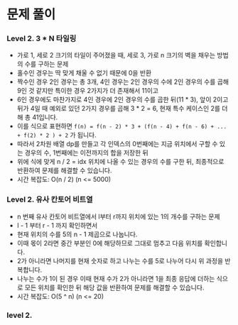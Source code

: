 # 문제 풀이

### Level 2. 3 * N 타일링
- 가로 1, 세로 2 크기의 타일이 주어졌을 때, 세로 3, 가로 n 크기의 벽을 채우는 방법의 수를 구하는 문제
- 홀수인 경우는 딱 맞게 채울 수 없기 때문에 0을 반환
- 짝수인 경우 2인 경우는 총 3개, 4인 경우는 2인 경우의 수에 2인 경우의 수를 곱해 9인 것 같지만 특이한 경우 2가지가 더 존재해서 11이고
- 6인 경우에도 마찬가지로 4인 경우에 2인 경우의 수를 곱한 뒤(11 * 3), 앞이 2이고 뒤가 4일 때 예외로 있던 2가지 경우를 곱해 3 * 2 = 6, 현재 특수 케이스인 2를 더해 총 41입니다.
- 이를 식으로 표현하면 ```f(n) = f(n - 2) * 3 + (f(n - 4) + f(n - 6) + ... + f(2) * 2 ) + 2``` 가 됩니다.
- 따라서 2차원 배열 dp를 만들고 각 인덱스의 0번째에는 지금 위치에서 구할 수 있는 경우의 수, 1번째에는 이전까지의 합을 저장한 뒤
- 위에 식에 맞게 n / 2 = idx 위치에 나올 수 있는 경우의 수를 구한 뒤, 최종적으로 반환하여 문제를 해결할 수 있습니다.
- 시간 복잡도: O(n / 2) (n <= 5000)

### Level 2. 유사 칸토어 비트열
- n 번째 유사 칸토어 비트열에서 l부터 r까지 위치에 있는 1의 개수를 구하는 문제
- l - 1 부터 r - 1 까지 확인하면서
- 현재 위치의 수를 5의 n - 1 제곱으로 나눕니다.
- 이때 몫이 2라면 중간 부분인 0에 해당하므로 그대로 멈추고 다음 위치를 확인합니다.
- 2가 아니라면 나머지를 현재 숫자로 하고 나누는 수를 5로 나누어 다시 위 과정을 반복합니다.
- 나누는 수가 1이 된 경우 이때 현재 수가 2가 아니라면 1을 최종 응답에 더하는 식으로 모든 위치를 확인한 뒤 해당 값을 반환하여 문제를 해결할 수 있습니다.
- 시간 복잡도: O(5 ^ n) (n <= 20)

### level 2. 